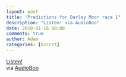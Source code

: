 ```yaml
---
layout: post
title: "Predictions for Darley Moor race 1"
description: "Listen! via AudioBoo"
date: 2010-01-16 00:00
comments: true
author: Adam
categories: [bccrrt]
---
```


<object type="application/x-shockwave-flash" height="129" width="400">
        <param name="movie" value="http://boos.audioboo.fm/swf/fullsize_player.swf" />
        <param name="scale" value="noscale" />
        <param name="salign" value="lt" />
        <param name="bgColor" value="#FFFFFF" />
        <param name="wmode" value="window" />
        <param name="FlashVars" value="mp3=http%3A%2F%2Faudioboo.fm%2Fboos%2F91221-predictions-for-darley-moor-race-1.mp3&amp;mp3Author=adambird&amp;mp3LinkURL=http%3A%2F%2Faudioboo.fm%2Fboos%2F91221-predictions-for-darley-moor-race-1&amp;mp3Title=Predictions+for+Darley+Moor+race+1&amp;mp3Time=11.34am+16+Jan+2010" />
        <a href="http://audioboo.fm/boos/91221-predictions-for-darley-moor-race-1.mp3">Listen!</a>
      </object>


<div class="posterous_quote_citation">via <a href="http://audioboo.fm/boos/91221-predictions-for-darley-moor-race-1">AudioBoo</a></div>